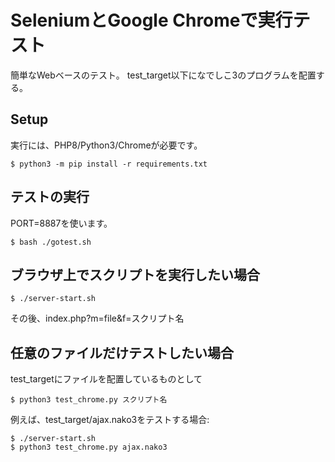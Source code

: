 # SeleniumとGoogle Chromeで実行テスト

簡単なWebベースのテスト。
test_target以下になでしこ3のプログラムを配置する。

## Setup

実行には、PHP8/Python3/Chromeが必要です。

```
$ python3 -m pip install -r requirements.txt
```

## テストの実行

PORT=8887を使います。

```
$ bash ./gotest.sh
```

## ブラウザ上でスクリプトを実行したい場合

```
$ ./server-start.sh
```

その後、index.php?m=file&f=スクリプト名

## 任意のファイルだけテストしたい場合

test_targetにファイルを配置しているものとして

```
$ python3 test_chrome.py スクリプト名
```

例えば、test_target/ajax.nako3をテストする場合:

```
$ ./server-start.sh
$ python3 test_chrome.py ajax.nako3
```


